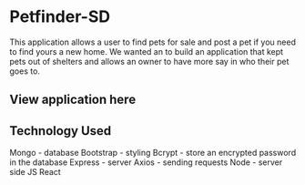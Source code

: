 # Petfinder-SD

This application allows a user to find pets for sale and post a pet if you need to find yours a new home.  We wanted an to build an application that kept pets out of shelters and allows an owner to have more say in who their pet goes to.

## View application here


## Technology Used
Mongo - database
Bootstrap - styling
Bcrypt - store an encrypted password in the database
Express - server
Axios - sending requests
Node - server side JS
React
